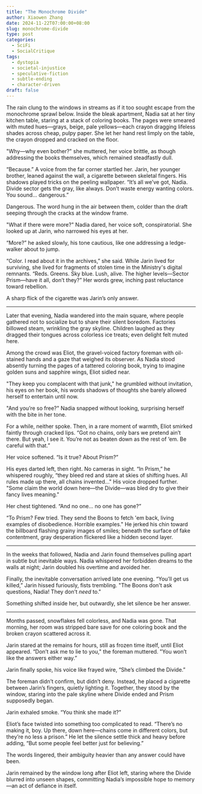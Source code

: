 ```yaml
---
title: "The Monochrome Divide"
author: Xiaowen Zhang
date: 2024-11-22T07:00:00+08:00
slug: monochrome-divide
type: post
categories:
  - SciFi
  - SocialCritique
tags:
  - dystopia
  - societal-injustice
  - speculative-fiction
  - subtle-ending
  - character-driven
draft: false
---
```


The rain clung to the windows in streams as if it too sought escape from the monochrome sprawl below. Inside the bleak apartment, Nadia sat at her tiny kitchen table, staring at a stack of coloring books. The pages were smeared with muted hues—grays, beige, pale yellows—each crayon dragging lifeless shades across cheap, pulpy paper. She let her hand rest limply on the table, the crayon dropped and cracked on the floor. 

"Why—why even bother?" she muttered, her voice brittle, as though addressing the books themselves, which remained steadfastly dull.

“Because.” A voice from the far corner startled her. Jarin, her younger brother, leaned against the wall, a cigarette between skeletal fingers. His shadows played tricks on the peeling wallpaper. “It’s all we’ve got, Nadia. Divide sector gets the gray, like always. Don’t waste energy wanting colors. You sound... dangerous.” 

Dangerous. The word hung in the air between them, colder than the draft seeping through the cracks at the window frame.

"What if there were more?" Nadia dared, her voice soft, conspiratorial. She looked up at Jarin, who narrowed his eyes at her.

“More?” he asked slowly, his tone cautious, like one addressing a ledge-walker about to jump. 

“Color. I read about it in the archives,” she said. While Jarin lived for surviving, she lived for fragments of stolen time in the Ministry's digital remnants. “Reds. Greens. Sky blue. Lush, alive. The higher levels—Sector Prism—have it all, don’t they?” Her words grew, inching past reluctance toward rebellion.

A sharp flick of the cigarette was Jarin’s only answer.

---

Later that evening, Nadia wandered into the main square, where people gathered not to socialize but to share their silent boredom. Factories billowed steam, wrinkling the gray skyline. Children laughed as they dragged their tongues across colorless ice treats; even delight felt muted here. 

Among the crowd was Eliot, the gravel-voiced factory foreman with oil-stained hands and a gaze that weighed its observer. As Nadia stood absently turning the pages of a tattered coloring book, trying to imagine golden suns and sapphire wings, Eliot sidled near.

"They keep you complacent with that junk," he grumbled without invitation, his eyes on her book, his words shadows of thoughts she barely allowed herself to entertain until now. 

"And you’re so free?" Nadia snapped without looking, surprising herself with the bite in her tone.

For a while, neither spoke. Then, in a rare moment of warmth, Eliot smirked faintly through cracked lips. “Got no chains, only bars we pretend ain’t there. But yeah, I see it. You’re not as beaten down as the rest of ‘em. Be careful with that.”

Her voice softened. “Is it true? About Prism?”

His eyes darted left, then right. No cameras in sight. “In Prism,” he whispered roughly, “they bleed red and stare at skies of shifting hues. All rules made up there, all chains invented..." His voice dropped further. "Some claim the world down here—the Divide—was bled dry to give their fancy lives meaning."

Her chest tightened. “And no one… no one has gone?”

“To Prism? Few tried. They send the Boons to fetch 'em back, living examples of disobedience. Horrible examples." He jerked his chin toward the billboard flashing grainy images of smiles; beneath the surface of fake contentment, gray desperation flickered like a hidden second layer.

---

In the weeks that followed, Nadia and Jarin found themselves pulling apart in subtle but inevitable ways. Nadia whispered her forbidden dreams to the walls at night; Jarin doubled his overtime and avoided her.

Finally, the inevitable conversation arrived late one evening. “You’ll get us killed,” Jarin hissed furiously, fists trembling. "The Boons don't ask questions, Nadia! They don’t *need* to."

Something shifted inside her, but outwardly, she let silence be her answer. 

---

Months passed, snowflakes fell colorless, and Nadia was gone. That morning, her room was stripped bare save for one coloring book and the broken crayon scattered across it.

Jarin stared at the remains for hours, still as frozen time itself, until Eliot appeared. “Don’t ask me to lie to you," the foreman muttered. "You won’t like the answers either way.”

Jarin finally spoke, his voice like frayed wire, “She’s climbed the Divide.”

The foreman didn’t confirm, but didn’t deny. Instead, he placed a cigarette between Jarin’s fingers, quietly lighting it. Together, they stood by the window, staring into the pale skyline where Divide ended and Prism supposedly began.

Jarin exhaled smoke. “You think she made it?”

Eliot’s face twisted into something too complicated to read. “There’s no making it, boy. Up there, down here—chains come in different colors, but they’re no less a prison.” He let the silence settle thick and heavy before adding, “But some people feel better just for believing.”

The words lingered, their ambiguity heavier than any answer could have been.

Jarin remained by the window long after Eliot left, staring where the Divide blurred into unseen shapes, committing Nadia’s impossible hope to memory—an act of defiance in itself.